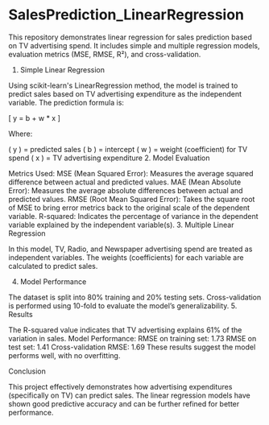 # SalesPrediction_LinearRegression
This repository demonstrates linear regression for sales prediction based on TV advertising spend. It includes simple and multiple regression models, evaluation metrics (MSE, RMSE, R²), and cross-validation. 

1. Simple Linear Regression

Using scikit-learn's LinearRegression method, the model is trained to predict sales based on TV advertising expenditure as the independent variable. The prediction formula is:

[ y = b + w * x ]

Where:

( y ) = predicted sales
( b ) = intercept
( w ) = weight (coefficient) for TV spend
( x ) = TV advertising expenditure
2. Model Evaluation

Metrics Used:
MSE (Mean Squared Error): Measures the average squared difference between actual and predicted values.
MAE (Mean Absolute Error): Measures the average absolute differences between actual and predicted values.
RMSE (Root Mean Squared Error): Takes the square root of MSE to bring error metrics back to the original scale of the dependent variable.
R-squared: Indicates the percentage of variance in the dependent variable explained by the independent variable(s).
3. Multiple Linear Regression

In this model, TV, Radio, and Newspaper advertising spend are treated as independent variables. The weights (coefficients) for each variable are calculated to predict sales.

4. Model Performance

The dataset is split into 80% training and 20% testing sets.
Cross-validation is performed using 10-fold to evaluate the model’s generalizability.
5. Results

The R-squared value indicates that TV advertising explains 61% of the variation in sales.
Model Performance:
RMSE on training set: 1.73
RMSE on test set: 1.41
Cross-validation RMSE: 1.69
These results suggest the model performs well, with no overfitting.

Conclusion

This project effectively demonstrates how advertising expenditures (specifically on TV) can predict sales. The linear regression models have shown good predictive accuracy and can be further refined for better performance.
